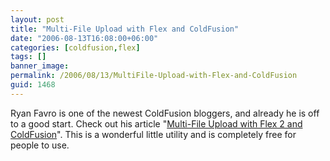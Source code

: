 ```yaml
---
layout: post
title: "Multi-File Upload with Flex and ColdFusion"
date: "2006-08-13T16:08:00+06:00"
categories: [coldfusion,flex]
tags: []
banner_image: 
permalink: /2006/08/13/MultiFile-Upload-with-Flex-and-ColdFusion
guid: 1468
---
```


Ryan Favro is one of the newest ColdFusion bloggers, and already he is off to a good start. Check out his article "<a href="http://ryanfavro.newmediateam.com/blog/index.cfm/2006/8/12/Flex-2-Multi-File-Upload-Example">Multi-File Upload with Flex 2 and ColdFusion</a>". This is a wonderful little utility and is completely free for people to use.